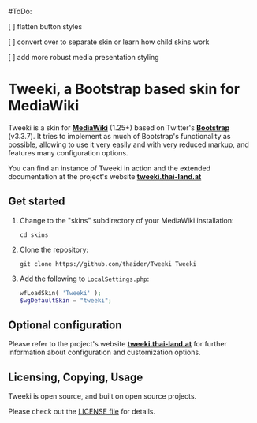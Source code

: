 #ToDo:

[ ] flatten button styles

[ ] convert over to separate skin or learn how child skins work

[ ] add more robust media presentation styling





# Tweeki, a Bootstrap based skin for MediaWiki

Tweeki is a skin for **[MediaWiki](http://mediawiki.org/)** (1.25+) based on Twitter's 
**[Bootstrap](http://getbootstrap.com/)** (v3.3.7). It tries to implement as much of 
Bootstrap's functionality as possible, allowing to use it very easily and with very 
reduced markup, and features many configuration options.

You can find an instance of Tweeki in action and the extended documentation at the 
project's website **[tweeki.thai-land.at](http://tweeki.thai-land.at/)**


## Get started

1. Change to the "skins" subdirectory of your MediaWiki installation:

   ```
   cd skins
   ```

2. Clone the repository:

   ```
   git clone https://github.com/thaider/Tweeki Tweeki
   ```

3. Add the following to `LocalSettings.php`: 

   ```php
   wfLoadSkin( 'Tweeki' );
   $wgDefaultSkin = "tweeki";
   ```

## Optional configuration

Please refer to the project's website **[tweeki.thai-land.at](http://tweeki.thai-land.at/)** 
for further information about configuration and customization options.


## Licensing, Copying, Usage

Tweeki is open source, and built on open source projects.

Please check out the [LICENSE file](https://github.com/thaider/Tweeki/blob/master/LICENSE) 
for details.
